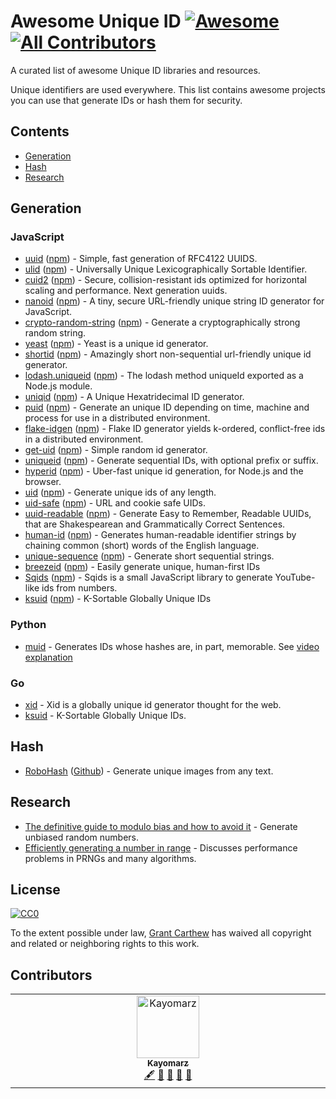 # Awesome Unique ID [![Awesome](https://awesome.re/badge.svg)](https://awesome.re) [![All Contributors](https://img.shields.io/github/all-contributors/grantcarthew/awesome-unique-id?color=ee8449&style=flat-square)](#contributors)

A curated list of awesome Unique ID libraries and resources.

Unique identifiers are used everywhere. This list contains awesome projects you can use that generate IDs or hash them for security.

## Contents

- [Generation](#generation)
- [Hash](#hash)
- [Research](#research)

## Generation

### JavaScript

- [uuid](https://github.com/kelektiv/node-uuid) ([npm](https://www.npmjs.com/package/uuid)) - Simple, fast generation of RFC4122 UUIDS.
- [ulid](https://github.com/ulid) ([npm](https://www.npmjs.com/package/ulid)) - Universally Unique Lexicographically Sortable Identifier.
- [cuid2](https://github.com/paralleldrive/cuid2) ([npm](https://www.npmjs.com/package/@paralleldrive/cuid2)) - Secure, collision-resistant ids optimized for horizontal scaling and performance. Next generation uuids.
- [nanoid](https://github.com/ai/nanoid) ([npm](https://www.npmjs.com/package/nanoid)) - A tiny, secure URL-friendly unique string ID generator for JavaScript.
- [crypto-random-string](https://github.com/sindresorhus/crypto-random-string) ([npm](https://www.npmjs.com/package/crypto-random-string)) - Generate a cryptographically strong random string.
- [yeast](https://github.com/unshiftio/yeast) ([npm](https://www.npmjs.com/package/yeast)) - Yeast is a unique id generator.
- [shortid](https://github.com/dylang/shortid) ([npm](https://www.npmjs.com/package/shortid)) - Amazingly short non-sequential url-friendly unique id generator.
- [lodash.uniqueid](https://github.com/lodash/lodash) ([npm](https://www.npmjs.com/package/lodash.uniqueid)) - The lodash method uniqueId exported as a Node.js module.
- [uniqid](https://github.com/adamhalasz/uniqid) ([npm](https://www.npmjs.com/package/uniqid)) - A Unique Hexatridecimal ID generator.
- [puid](https://github.com/pid/puid) ([npm](https://www.npmjs.com/package/puid)) - Generate an unique ID depending on time, machine and process for use in a distributed environment.
- [flake-idgen](https://github.com/T-PWK/flake-idgen) ([npm](https://www.npmjs.com/package/flake-idgen)) - Flake ID generator yields k-ordered, conflict-free ids in a distributed environment.
- [get-uid](https://github.com/dfcreative/get-uid) ([npm](https://www.npmjs.com/package/get-uid)) - Simple random id generator.
- [uniqueid](https://github.com/jonschlinkert/uniqueid) ([npm](https://www.npmjs.com/package/uniqueid)) - Generate sequential IDs, with optional prefix or suffix.
- [hyperid](https://github.com/mcollina/hyperid) ([npm](https://www.npmjs.com/package/hyperid)) - Uber-fast unique id generation, for Node.js and the browser.
- [uid](https://github.com/lukeed/uid) ([npm](https://www.npmjs.com/package/uid)) - Generate unique ids of any length.
- [uid-safe](https://github.com/crypto-utils/uid-safe) ([npm](https://www.npmjs.com/package/uid-safe)) - URL and cookie safe UIDs.
- [uuid-readable](https://github.com/Debdut/uuid-readable) ([npm](https://www.npmjs.com/package/uuid-readable)) - Generate Easy to Remember, Readable UUIDs, that are Shakespearean and Grammatically Correct Sentences.
- [human-id](https://github.com/RienNeVaPlus/human-id) ([npm](https://www.npmjs.com/package/human-id)) - Generates human-readable identifier strings by chaining common (short) words of the English language. 
- [unique-sequence](https://github.com/kayomarz/unique-sequence) ([npm](https://www.npmjs.com/package/unique-sequence)) - Generate short sequential strings.
- [breezeid](https://github.com/tzwel/BreezeID) ([npm](https://www.npmjs.com/package/breezeid)) - Easily generate unique, human-first IDs
- [Sqids](https://sqids.org) ([npm](https://www.npmjs.com/package/sqids)) - Sqids is a small JavaScript library to generate YouTube-like ids from numbers.
- [ksuid](https://github.com/novemberborn/ksuid) ([npm](https://www.npmjs.com/package/ksuid)) - K-Sortable Globally Unique IDs


### Python

- [muid](https://github.com/microprediction/muid) - Generates IDs whose hashes are, in part, memorable. See [video explanation](https://vimeo.com/397352413)

### Go

- [xid](https://github.com/rs/xid) - Xid is a globally unique id generator thought for the web.
- [ksuid](https://github.com/segmentio/ksuid) - K-Sortable Globally Unique IDs.


## Hash

- [RoboHash](https://robohash.org/) ([Github](https://github.com/e1ven/Robohash)) - Generate unique images from any text.

## Research

- [The definitive guide to modulo bias and how to avoid it](https://research.kudelskisecurity.com/2020/07/28/the-definitive-guide-to-modulo-bias-and-how-to-avoid-it) - Generate unbiased random numbers.
- [Efficiently generating a number in range](https://www.pcg-random.org/posts/bounded-rands.html) - Discusses performance problems in PRNGs and many algorithms.

## License

[![CC0](http://mirrors.creativecommons.org/presskit/buttons/88x31/svg/cc-zero.svg)](https://creativecommons.org/publicdomain/zero/1.0/)

To the extent possible under law, [Grant Carthew](https://github.com/grantcarthew) has waived all copyright and related or neighboring rights to this work.

## Contributors

<!-- ALL-CONTRIBUTORS-LIST:START - Do not remove or modify this section -->
<!-- prettier-ignore-start -->
<!-- markdownlint-disable -->
<table>
  <tbody>
    <tr>
      <td align="center" valign="top" width="14.28%"><a href="https://github.com/kayomarz"><img src="https://avatars.githubusercontent.com/u/140297?v=4?s=100" width="100px;" alt="Kayomarz"/><br /><sub><b>Kayomarz</b></sub></a><br /><a href="#content-kayomarz" title="Content">🖋</a> <a href="https://github.com/grantcarthew/awesome-unique-id/commits?author=kayomarz" title="Documentation">📖</a> <a href="#ideas-kayomarz" title="Ideas, Planning, & Feedback">🤔</a> <a href="#maintenance-kayomarz" title="Maintenance">🚧</a> <a href="#research-kayomarz" title="Research">🔬</a></td>
    </tr>
  </tbody>
</table>

<!-- markdownlint-restore -->
<!-- prettier-ignore-end -->

<!-- ALL-CONTRIBUTORS-LIST:END -->
